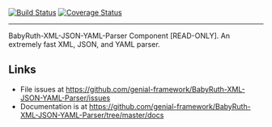 [![Build Status](https://travis-ci.org/genial-framework/BabyRuth-XML-JSON-YAML-Parser.svg?branch=master)](https://travis-ci.org/genial-framework/BabyRuth-XML-JSON-YAML-Parser) [![Coverage Status](https://coveralls.io/repos/github/genial-framework/BabyRuth-XML-JSON-YAML-Parser/badge.svg?branch=master)](https://coveralls.io/github/genial-framework/BabyRuth-XML-JSON-YAML-Parser?branch=master)

--------
BabyRuth-XML-JSON-YAML-Parser Component [READ-ONLY]. An extremely fast XML, JSON, and YAML parser.

## Links
- File issues at <https://github.com/genial-framework/BabyRuth-XML-JSON-YAML-Parser/issues>
- Documentation is at <https://github.com/genial-framework/BabyRuth-XML-JSON-YAML-Parser/tree/master/docs>
